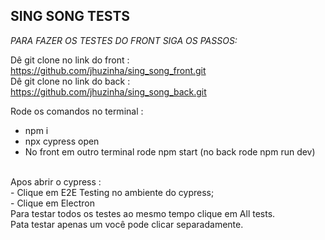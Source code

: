 ## SING SONG TESTS 

*PARA FAZER OS TESTES DO FRONT SIGA OS PASSOS:* 

Dê git clone no link do front :  https://github.com/jhuzinha/sing_song_front.git
</br> 
Dê git clone no link do back : https://github.com/jhuzinha/sing_song_back.git 

Rode os comandos no terminal :
- npm i
- npx cypress open
- No front em outro terminal rode npm start (no back rode npm run dev)
</br> 
Apos abrir o cypress :
</br> 
- Clique em E2E Testing no ambiente do cypress; </br> 
- Clique em Electron </br> 
Para testar todos os testes ao mesmo tempo clique em All tests.
</br> 
Pata testar apenas um você pode clicar separadamente.
